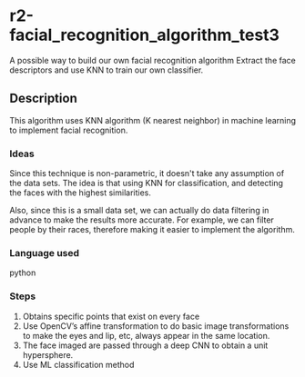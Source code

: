 # r2-facial_recognition_algorithm_test3
A possible way to build our own facial recognition algorithm
Extract the face descriptors and use KNN to train our own classifier.

## Description
This algorithm uses KNN algorithm (K nearest neighbor) in machine learning to implement facial recognition.

### Ideas
Since this technique is non-parametric, it doesn't take any assumption of the data sets. The idea is that using KNN for classification, and detecting the faces with the highest similarities.

Also, since this is a small data set, we can actually do data filtering in advance to make the results more accurate.
For example, we can filter people by their races, therefore making it easier to implement the algorithm.

### Language used
python
### Steps
1. Obtains specific points that exist on every face
2. Use OpenCV’s affine transformation to do basic image transformations to make the eyes and lip, etc, always appear in the same location.
3. The face imaged are passed through a deep CNN to obtain a unit hypersphere.
4. Use ML classification method 
